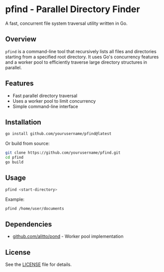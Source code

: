 # pfind - Parallel Directory Finder

A fast, concurrent file system traversal utility written in Go.

## Overview

`pfind` is a command-line tool that recursively lists all files and directories starting from a specified root directory. It uses Go's concurrency features and a worker pool to efficiently traverse large directory structures in parallel.

## Features

- Fast parallel directory traversal
- Uses a worker pool to limit concurrency
- Simple command-line interface

## Installation

```bash
go install github.com/yourusername/pfind@latest
```

Or build from source:

```bash
git clone https://github.com/yourusername/pfind.git
cd pfind
go build
```

## Usage

```bash
pfind <start-directory>
```

Example:

```bash
pfind /home/user/documents
```

## Dependencies

- [github.com/alitto/pond](https://github.com/alitto/pond) - Worker pool implementation

## License

See the [LICENSE](LICENSE) file for details.
